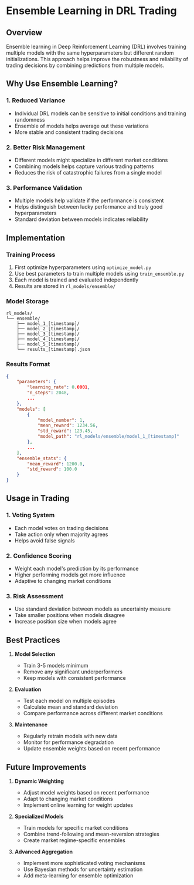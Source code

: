 # Ensemble Learning in DRL Trading

## Overview
Ensemble learning in Deep Reinforcement Learning (DRL) involves training multiple models with the same hyperparameters but different random initializations. This approach helps improve the robustness and reliability of trading decisions by combining predictions from multiple models.

## Why Use Ensemble Learning?

### 1. Reduced Variance
- Individual DRL models can be sensitive to initial conditions and training randomness
- Ensemble of models helps average out these variations
- More stable and consistent trading decisions

### 2. Better Risk Management
- Different models might specialize in different market conditions
- Combining models helps capture various trading patterns
- Reduces the risk of catastrophic failures from a single model

### 3. Performance Validation
- Multiple models help validate if the performance is consistent
- Helps distinguish between lucky performance and truly good hyperparameters
- Standard deviation between models indicates reliability

## Implementation

### Training Process
1. First optimize hyperparameters using `optimize_model.py`
2. Use best parameters to train multiple models using `train_ensemble.py`
3. Each model is trained and evaluated independently
4. Results are stored in `rl_models/ensemble/`

### Model Storage
```
rl_models/
└── ensemble/
    ├── model_1_[timestamp]/
    ├── model_2_[timestamp]/
    ├── model_3_[timestamp]/
    ├── model_4_[timestamp]/
    ├── model_5_[timestamp]/
    └── results_[timestamp].json
```

### Results Format
```json
{
    "parameters": {
        "learning_rate": 0.0001,
        "n_steps": 2048,
        ...
    },
    "models": [
        {
            "model_number": 1,
            "mean_reward": 1234.56,
            "std_reward": 123.45,
            "model_path": "rl_models/ensemble/model_1_[timestamp]"
        },
        ...
    ],
    "ensemble_stats": {
        "mean_reward": 1200.0,
        "std_reward": 100.0
    }
}
```

## Usage in Trading

### 1. Voting System
- Each model votes on trading decisions
- Take action only when majority agrees
- Helps avoid false signals

### 2. Confidence Scoring
- Weight each model's prediction by its performance
- Higher performing models get more influence
- Adaptive to changing market conditions

### 3. Risk Assessment
- Use standard deviation between models as uncertainty measure
- Take smaller positions when models disagree
- Increase position size when models agree

## Best Practices

1. **Model Selection**
   - Train 3-5 models minimum
   - Remove any significant underperformers
   - Keep models with consistent performance

2. **Evaluation**
   - Test each model on multiple episodes
   - Calculate mean and standard deviation
   - Compare performance across different market conditions

3. **Maintenance**
   - Regularly retrain models with new data
   - Monitor for performance degradation
   - Update ensemble weights based on recent performance

## Future Improvements

1. **Dynamic Weighting**
   - Adjust model weights based on recent performance
   - Adapt to changing market conditions
   - Implement online learning for weight updates

2. **Specialized Models**
   - Train models for specific market conditions
   - Combine trend-following and mean-reversion strategies
   - Create market regime-specific ensembles

3. **Advanced Aggregation**
   - Implement more sophisticated voting mechanisms
   - Use Bayesian methods for uncertainty estimation
   - Add meta-learning for ensemble optimization

